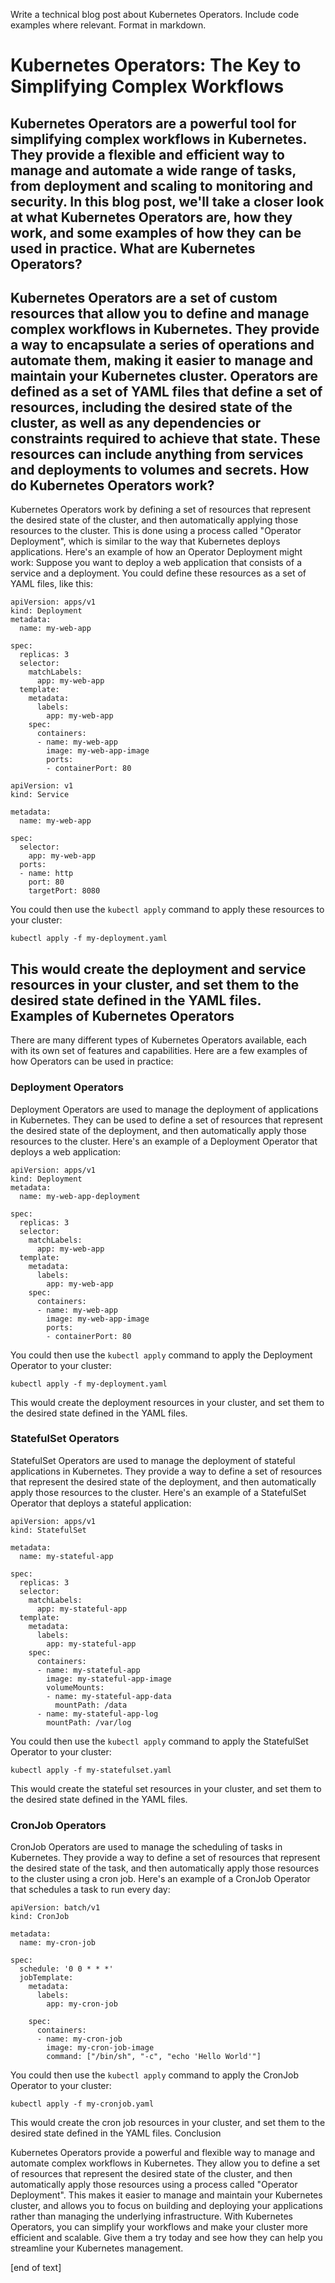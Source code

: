  Write a technical blog post about Kubernetes Operators. Include code examples where relevant. Format in markdown.

Kubernetes Operators: The Key to Simplifying Complex Workflows
=====================================================

Kubernetes Operators are a powerful tool for simplifying complex workflows in Kubernetes. They provide a flexible and efficient way to manage and automate a wide range of tasks, from deployment and scaling to monitoring and security. In this blog post, we'll take a closer look at what Kubernetes Operators are, how they work, and some examples of how they can be used in practice.
What are Kubernetes Operators?
--------------------

Kubernetes Operators are a set of custom resources that allow you to define and manage complex workflows in Kubernetes. They provide a way to encapsulate a series of operations and automate them, making it easier to manage and maintain your Kubernetes cluster.
Operators are defined as a set of YAML files that define a set of resources, including the desired state of the cluster, as well as any dependencies or constraints required to achieve that state. These resources can include anything from services and deployments to volumes and secrets.
How do Kubernetes Operators work?
------------------

Kubernetes Operators work by defining a set of resources that represent the desired state of the cluster, and then automatically applying those resources to the cluster. This is done using a process called "Operator Deployment", which is similar to the way that Kubernetes deploys applications.
Here's an example of how an Operator Deployment might work:
Suppose you want to deploy a web application that consists of a service and a deployment. You could define these resources as a set of YAML files, like this:
```
apiVersion: apps/v1
kind: Deployment
metadata:
  name: my-web-app

spec:
  replicas: 3
  selector:
    matchLabels:
      app: my-web-app
  template:
    metadata:
      labels:
        app: my-web-app
    spec:
      containers:
      - name: my-web-app
        image: my-web-app-image
        ports:
        - containerPort: 80
```
```
apiVersion: v1
kind: Service

metadata:
  name: my-web-app

spec:
  selector:
    app: my-web-app
  ports:
  - name: http
    port: 80
    targetPort: 8080
```
You could then use the `kubectl apply` command to apply these resources to your cluster:
```
kubectl apply -f my-deployment.yaml
```
This would create the deployment and service resources in your cluster, and set them to the desired state defined in the YAML files.
Examples of Kubernetes Operators
------------------

There are many different types of Kubernetes Operators available, each with its own set of features and capabilities. Here are a few examples of how Operators can be used in practice:

### Deployment Operators

Deployment Operators are used to manage the deployment of applications in Kubernetes. They can be used to define a set of resources that represent the desired state of the deployment, and then automatically apply those resources to the cluster.
Here's an example of a Deployment Operator that deploys a web application:
```
apiVersion: apps/v1
kind: Deployment
metadata:
  name: my-web-app-deployment

spec:
  replicas: 3
  selector:
    matchLabels:
      app: my-web-app
  template:
    metadata:
      labels:
        app: my-web-app
    spec:
      containers:
      - name: my-web-app
        image: my-web-app-image
        ports:
        - containerPort: 80
```
You could then use the `kubectl apply` command to apply the Deployment Operator to your cluster:
```
kubectl apply -f my-deployment.yaml
```
This would create the deployment resources in your cluster, and set them to the desired state defined in the YAML files.

### StatefulSet Operators

StatefulSet Operators are used to manage the deployment of stateful applications in Kubernetes. They provide a way to define a set of resources that represent the desired state of the deployment, and then automatically apply those resources to the cluster.
Here's an example of a StatefulSet Operator that deploys a stateful application:
```
apiVersion: apps/v1
kind: StatefulSet

metadata:
  name: my-stateful-app

spec:
  replicas: 3
  selector:
    matchLabels:
      app: my-stateful-app
  template:
    metadata:
      labels:
        app: my-stateful-app
    spec:
      containers:
      - name: my-stateful-app
        image: my-stateful-app-image
        volumeMounts:
        - name: my-stateful-app-data
          mountPath: /data
      - name: my-stateful-app-log
        mountPath: /var/log

```
You could then use the `kubectl apply` command to apply the StatefulSet Operator to your cluster:
```
kubectl apply -f my-statefulset.yaml
```
This would create the stateful set resources in your cluster, and set them to the desired state defined in the YAML files.

### CronJob Operators

CronJob Operators are used to manage the scheduling of tasks in Kubernetes. They provide a way to define a set of resources that represent the desired state of the task, and then automatically apply those resources to the cluster using a cron job.
Here's an example of a CronJob Operator that schedules a task to run every day:
```
apiVersion: batch/v1
kind: CronJob

metadata:
  name: my-cron-job

spec:
  schedule: '0 0 * * *'
  jobTemplate:
    metadata:
      labels:
        app: my-cron-job

    spec:
      containers:
      - name: my-cron-job
        image: my-cron-job-image
        command: ["/bin/sh", "-c", "echo 'Hello World'"]
```
You could then use the `kubectl apply` command to apply the CronJob Operator to your cluster:
```
kubectl apply -f my-cronjob.yaml
```
This would create the cron job resources in your cluster, and set them to the desired state defined in the YAML files.
Conclusion

Kubernetes Operators provide a powerful and flexible way to manage and automate complex workflows in Kubernetes. They allow you to define a set of resources that represent the desired state of the cluster, and then automatically apply those resources using a process called "Operator Deployment". This makes it easier to manage and maintain your Kubernetes cluster, and allows you to focus on building and deploying your applications rather than managing the underlying infrastructure.
With Kubernetes Operators, you can simplify your workflows and make your cluster more efficient and scalable. Give them a try today and see how they can help you streamline your Kubernetes management.







 [end of text]



